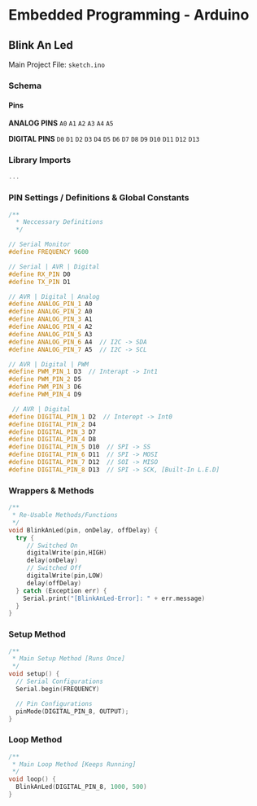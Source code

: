 # Embedded Programming - Arduino

## Blink An Led

Main Project File: `sketch.ino`

### Schema

#### Pins

**ANALOG PINS** `A0` `A1` `A2` `A3` `A4` `A5`

**DIGITAL PINS**  `D0` `D1` `D2` `D3` `D4` `D5` `D6` `D7` `D8` `D9` `D10` `D11` `D12` `D13` 

### Library Imports

```c++
...
```

### PIN Settings / Definitions & Global Constants

```c++
/**
  * Neccessary Definitions
  */

// Serial Monitor
#define FREQUENCY 9600

// Serial | AVR | Digital
#define RX_PIN D0
#define TX_PIN D1

// AVR | Digital | Analog
#define ANALOG_PIN_1 A0
#define ANALOG_PIN_2 A0
#define ANALOG_PIN_3 A1
#define ANALOG_PIN_4 A2
#define ANALOG_PIN_5 A3
#define ANALOG_PIN_6 A4  // I2C -> SDA
#define ANALOG_PIN_7 A5  // I2C -> SCL

// AVR | Digital | PWM
#define PWM_PIN_1 D3  // Interapt -> Int1
#define PWM_PIN_2 D5
#define PWM_PIN_3 D6
#define PWM_PIN_4 D9

 // AVR | Digital
#define DIGITAL_PIN_1 D2  // Interept -> Int0
#define DIGITAL_PIN_2 D4
#define DIGITAL_PIN_3 D7
#define DIGITAL_PIN_4 D8
#define DIGITAL_PIN_5 D10  // SPI -> SS
#define DIGITAL_PIN_6 D11  // SPI -> MOSI
#define DIGITAL_PIN_7 D12  // SOI -> MISO
#define DIGITAL_PIN_8 D13  // SPI -> SCK, [Built-In L.E.D]
```

### Wrappers & Methods

```c++
/**
 * Re-Usable Methods/Functions
 */
void BlinkAnLed(pin, onDelay, offDelay) {
  try {
     // Switched On
     digitalWrite(pin,HIGH)
     delay(onDelay)
     // Switched Off
     digitalWrite(pin,LOW)
     delay(offDelay)
  } catch (Exception err) {
    Serial.print("[BlinkAnLed-Error]: " + err.message)
  }
}
```

### Setup Method

```c++
/**
 * Main Setup Method [Runs Once]
 */
void setup() {
  // Serial Configurations
  Serial.begin(FREQUENCY)

  // Pin Configurations
  pinMode(DIGITAL_PIN_8, OUTPUT);
}
```

### Loop Method

```c++
/**
 * Main Loop Method [Keeps Running]
 */
void loop() {
  BlinkAnLed(DIGITAL_PIN_8, 1000, 500)
}
```